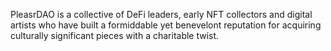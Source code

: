 PleasrDAO is a collective of DeFi leaders, early NFT collectors and digital artists who have built a formiddable yet benevelont reputation for acquiring culturally significant pieces with a charitable twist.